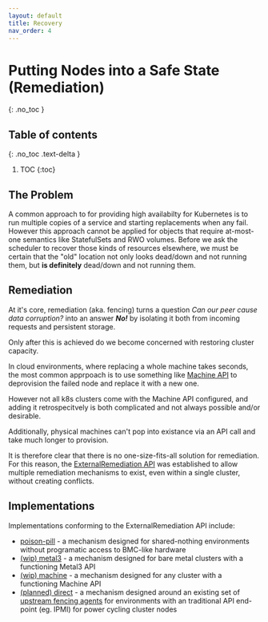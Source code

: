 ```yaml
---
layout: default
title: Recovery
nav_order: 4
---
```


# Putting Nodes into a Safe State (Remediation)
{: .no_toc }

## Table of contents
{: .no_toc .text-delta }

1. TOC
{:toc}

## The Problem

A common approach to for providing high availabilty for Kubernetes is to run
multiple copies of a service and starting replacements when any fail.  However
this approach cannot be applied for objects that require at-most-one semantics
like StatefulSets and RWO volumes.  Before we ask the scheduler to recover those
kinds of resources elsewhere, we must be certain that the "old" location not
only looks dead/down and not running them, but **is definitely** dead/down and not
running them.

## Remediation

At it's core, remediation (aka. fencing) turns a question _Can our peer cause
data corruption?_ into an answer _**No!**_ by isolating it both from incoming
requests and persistent storage.

Only after this is achieved do we become concerned with restoring cluster
capacity.

In cloud environments, where replacing a whole machine takes seconds, the most
common apprpoach is to use something like 
[Machine API](https://github.com/kubernetes-sigs/cluster-api/blob/HEAD/docs/proposals/20181121-machine-api.md) 
to deprovision the failed node and replace it with a new one.

However not all k8s clusters come with the Machine API configured, and adding it
retrospecitvely is both complicated and not always possible and/or desirable.

Additionally, physical machines can't pop into existance via an API call and
take much longer to provision.

It is therefore clear that there is no one-size-fits-all solution for
remediation.  For this reason, the [ExternalRemediation API](https://github.com/kubernetes-sigs/cluster-api/blob/HEAD/docs/proposals/20191030-machine-health-checking.md)
was established to allow multiple remediation mechanisms to exist, even within a
single cluster, without creating conflicts.

## Implementations

Implementations conforming to the ExternalRemediation API include:
* [poison-pill](/PoisonPill) - a mechanism designed for shared-nothing environments without programatic access to BMC-like hardware
* [(wip) metal3](https://github.com/metal3-io/cluster-api-provider-metal3/pull/157) - a mechanism designed for bare metal clusters with a functioning Metal3 API
* [(wip) machine](https://github.com/mshitrit/machine-deletion-remediation) - a mechanism designed for any cluster with a functioning Machine API
* [(planned) direct]() - a mechanism designed around an existing set of [upstream fencing agents](https://github.com/ClusterLabs/fence-agents) for environments with an traditional API end-point (eg. IPMI) for power cycling cluster nodes
